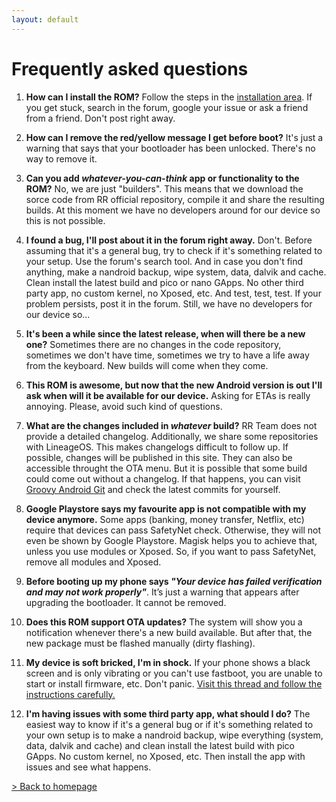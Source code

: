 ```yaml
---
layout: default
---
```


# Frequently asked questions

1. **How can I install the ROM?**
Follow the steps in the [installation area](http://groovyandroid.ga/installation). If you get stuck, search in the forum, google your issue or ask a friend from a friend. Don't post right away.

2. **How can I remove the red/yellow message I get before boot?**
It's just a warning that says that your bootloader has been unlocked. There's no way to remove it.

3. **Can you add _whatever-you-can-think_ app or functionality to the ROM?**
No, we are just "builders". This means that we download the sorce code from RR official repository, compile it and share the resulting builds. At this moment we have no developers around for our device so this is not possible.

4. **I found a bug, I'll post about it in the forum right away.**
Don't. Before assuming that it's a general bug, try to check if it's something related to your setup. Use the forum's search tool. And in case you don't find anything, make a nandroid backup, wipe system, data, dalvik and cache. Clean install the latest build and pico or nano GApps. No other third party app, no custom kernel, no Xposed, etc. And test, test, test. If your problem persists, post it in the forum. Still, we have no developers for our device so...

5. **It's been a while since the latest release, when will there be a new one?**
Sometimes there are no changes in the code repository, sometimes we don't have time, sometimes we try to have a life away from the keyboard. New builds will come when they come.

6. **This ROM is awesome, but now that the new Android version is out I'll ask when will it be available for our device.**
Asking for ETAs is really annoying. Please, avoid such kind of questions.

7. **What are the changes included in _whatever_ build?**
RR Team does not provide a detailed changelog. Additionally, we share some repositories with LineageOS. This makes changelogs difficult to follow up. If possible, changes will be published in this site. They can also be accessible throught the OTA menu. But it is possible that some build could come out without a changelog. If that happens, you can visit [Groovy Android Git](https://github.com/GroovyAndroid) and check the latest commits for yourself.

8. **Google Playstore says my favourite app is not compatible with my device anymore.**
Some apps (banking, money transfer, Netflix, etc) require that devices can pass SafetyNet check. Otherwise, they will not even be shown by Google Playstore. Magisk helps you to achieve that, unless you use modules or Xposed. So, if you want to pass SafetyNet, remove all modules and Xposed.

9. **Before booting up my phone says _"Your device has failed verification and may not work properly"_**.
It’s just a warning that appears after upgrading the bootloader. It cannot be removed.

10. **Does this ROM support OTA updates?**
The system will show you a notification whenever there's a new build available. But after that, the new package must be flashed manually (dirty flashing).

11. **My device is soft bricked, I'm in shock.**
If your phone shows a black screen and is only vibrating or you can't use fastboot, you are unable to start or install firmware, etc. Don't panic. [Visit this thread and follow the instructions carefully.](https://forum.xda-developers.com/zenfone2/help/thead-bricked-phone-updating-to-mm-tips-t3452785)

12. **I'm having issues with some third party app, what should I do?**
The easiest way to know if it's a general bug or if it's something related to your own setup is to make a nandroid backup, wipe everything (system, data, dalvik and cache) and clean install the latest build with pico GApps. No custom kernel, no Xposed, etc. Then install the app with issues and see what happens.

[> Back to homepage](./)

